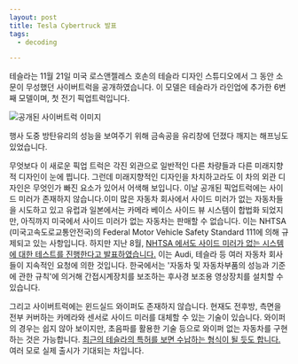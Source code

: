 ```yaml
---
layout: post
title: Tesla Cybertruck 발표
tags:
  - decoding

---
```


테슬라는 11월 21일 미국 로스앤젤레스 호손의 테슬라 디자인 스튜디오에서 그 동안 소문이 무성했던 사이버트럭을 공개하였습니다. 이 모델은 테슬라가 라인업에 추가한 6번째 모델이며, 첫 전기 픽업트럭입니다.

![공개된 사이버트럭 이미지](https://drive.google.com/uc?id=1pcqbBOpkCee_sqpEGiQCdT43p8tbfmBG)

행사 도중 방탄유리의 성능을 보여주기 위해 금속공을 유리창에 던졌다 깨지는 해프닝도 있었습니다.

무엇보다 이 새로운 픽업 트럭은 각진 외관으로 일반적인 다른 차량들과 다른 미래지향적 디자인이 눈에 띕니다. 그런데 미래지향적인 디자인을 차치하고라도 이 차의 외관 디자인은 무엇인가 빠진 요소가 있어서 어색해 보입니다. 이날 공개된 픽업트럭에는 사이드 미러가 존재하지 않습니다.이미 많은 자동차 회사에서 사이드 미러가 없는 자동차들을 시도하고 있고 유럽과 일본에서는 카메라 베이스 사이드 뷰 시스템이 합법화 되었지만, 아직까지 미국에서 사이드 미러가 없는 자동차는 판매할 수 없습니다. 이는 NHTSA (미국고속도로교통안전국)의 Federal Motor Vehicle Safety Standard 111에 의해 규제되고 있는 사항입니다. 하지만 지난 8월, [NHTSA 에서도 사이드 미러가 없는 시스템에 대한 테스트를 진행한다고 발표하였습니다.](https://www.reuters.com/article/us-usa-auto-mirrorless/u-s-to-test-mirrorless-camera-based-systems-in-autos-idUSKCN1VH2G9) 이는 Audi, 테슬라 등 여러 자동차 회사들이 지속적인 요청에 의한 것입니다. 한국에서는 '자동차 및 자동차부품의 성능과 기준에 관한 규칙'에 의거해 간접시계장치를 보조하는 후사경 보조용 영상장치를 설치할 수 있습니다.

그리고 사이버트럭에는 윈드실드 와이퍼도 존재하지 않습니다. 현재도 전후방, 측면을 전부 커버하는 카메라와 센서로 사이드 미러를 대체할 수 있는 기술이 있습니다. 와이퍼의 경우는 쉽지 않아 보이지만, 초음파를 활용한 기술 등으로 와이퍼 없는 자동차를 구현하는 것은 가능합니다. [최근의 테슬라의 특허를 보면 수납하는 형식이 될 듯도 합니다.](https://cleantechnica.com/2019/09/30/new-tesla-patent-an-electromagnetic-windshield-wiper-system/) 여러 모로 실제 출시가 기대되는 차입니다.
